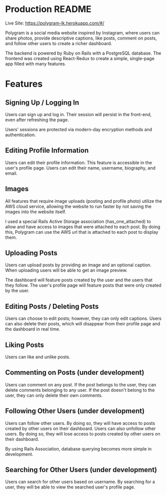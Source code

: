 # Production README

Live Site: https://polygram-lk.herokuapp.com/#/

Polygram is a social media website inspired by Instagram, where users can share photos, provide descriptive captions, like posts, comment on posts, and follow other users to create a richer dashboard.

The backend is powered by Ruby on Rails with a PostgreSQL database. The frontend was created using React-Redux to create a simple, single-page app filled with many features.

# Features

## Signing Up / Logging In

Users can sign up and log in. Their session will persist in the front-end, even after refreshing the page.

Users' sessions are protected via modern-day encryption methods and authentication.

## Editing Profile Information

Users can edit their profile information. This feature is accessible in the user's profile page.
Users can edit their name, username, biography, and email.

## Images

All features that require image uploads (posting and profile photo) utilize the AWS cloud service, allowing the website to run faster by not saving the images into the website itself.

I used a special Rails Active Storage association (has_one_attached) to allow and have access to images that were attached to each post. By doing this, Polygram can use the AWS url that is attached to each post to display them.

## Uploading Posts

Users can upload posts by providing an image and an optional caption. When uploading users will be able to get an image preview.

The dashboard will feature posts created by the user and the users that they follow.
The user's profile page will feature posts that were only created by the user.

## Editing Posts / Deleting Posts

Users can choose to edit posts; however, they can only edit captions.
Users can also delete their posts, which will disappear from their profile page and the dashboard in real time.

## Liking Posts

Users can like and unlike posts.

## Commenting on Posts (under development)

Users can comment on any post.
If the post belongs to the user, they can delete comments belonging to any user.
If the post doesn't belong to the user, they can only delete their own comments.

## Following Other Users (under development)

Users can follow other users. By doing so, they will have access to posts created by other users on their dashboard.
Users can also unfollow other users. By doing so, they will lose access to posts created by other users on their dashboard.

By using Rails Association, database querying becomes more simple in development.

## Searching for Other Users (under development)

Users can search for other users based on username. By searching for a user, they will be able to view the searched user's profile page.
